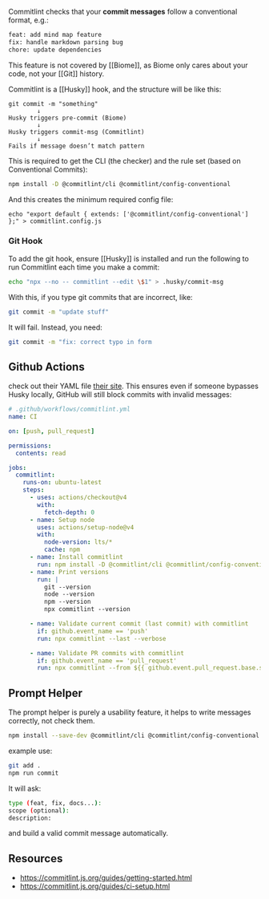 Commitlint checks that your **commit messages** follow a conventional format, e.g.:
```bash
feat: add mind map feature
fix: handle markdown parsing bug
chore: update dependencies
```

This feature is not covered by [[Biome]], as Biome only cares about your code, not your [[Git]] history.

Commitlint is a [[Husky]] hook, and the structure will be like this:

```
git commit -m "something"
        ↓
Husky triggers pre-commit (Biome)
        ↓
Husky triggers commit-msg (Commitlint)
        ↓
Fails if message doesn’t match pattern
```

This is required to get the CLI (the checker) and the rule set (based on Conventional Commits):
```bash
npm install -D @commitlint/cli @commitlint/config-conventional
```

And this creates the minimum required config file:
```bah
echo "export default { extends: ['@commitlint/config-conventional'] };" > commitlint.config.js
```

### Git Hook
To add the git hook, ensure [[Husky]] is installed and run the following to run Commitlint each time you make a commit:
```bash
echo "npx --no -- commitlint --edit \$1" > .husky/commit-msg
```

With this, if you type git commits that are incorrect, like:
```bash
git commit -m "update stuff"
```

It will fail. Instead, you need:
```bash
git commit -m "fix: correct typo in form
```

## Github Actions
check out their YAML file [their site](https://commitlint.js.org/guides/ci-setup.html). This ensures even if someone bypasses Husky locally, GitHub will still block commits with invalid messages:
```yaml
# .github/workflows/commitlint.yml
name: CI

on: [push, pull_request]

permissions:
  contents: read

jobs:
  commitlint:
    runs-on: ubuntu-latest
    steps:
      - uses: actions/checkout@v4
        with:
          fetch-depth: 0
      - name: Setup node
        uses: actions/setup-node@v4
        with:
          node-version: lts/*
          cache: npm
      - name: Install commitlint
        run: npm install -D @commitlint/cli @commitlint/config-conventional
      - name: Print versions
        run: |
          git --version
          node --version
          npm --version
          npx commitlint --version

      - name: Validate current commit (last commit) with commitlint
        if: github.event_name == 'push'
        run: npx commitlint --last --verbose

      - name: Validate PR commits with commitlint
        if: github.event_name == 'pull_request'
        run: npx commitlint --from ${{ github.event.pull_request.base.sha }} --to ${{ github.event.pull_request.head.sha }} --verbosegithub.event.pull_request.head.sha }} --verbose
```

## Prompt Helper
The prompt helper is purely a usability feature, it helps to write messages correctly, not check them.

```bash
npm install --save-dev @commitlint/cli @commitlint/config-conventional @commitlint/prompt-cli
```


example use:
```bash
git add .
npm run commit
```

It will ask:
```bash
type (feat, fix, docs...):
scope (optional):
description:
```

and build a valid commit message automatically.
## Resources
- https://commitlint.js.org/guides/getting-started.html
- https://commitlint.js.org/guides/ci-setup.html